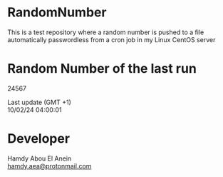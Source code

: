 # RandomNumber    
This is a test repository where a random number is pushed to a file automatically passwordless from a cron job in my Linux CentOS server    
# Random Number of the last run   
24567
      
Last update (GMT +1)    
10/02/24 04:00:01
# Developer    
Hamdy Abou El Anein   
hamdy.aea@protonmail.com
